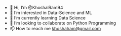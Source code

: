 - 👋 Hi, I’m @KhoshalRam94
- 👀 I’m interested in Data-Science and ML
- 🌱 I’m currently learning Data Science
- 💞️ I’m looking to collaborate on Python Programming
- 📫 How to reach me khoshalram@gmail.com

<!---
KhoshalRam94/KhoshalRam94 is a ✨ special ✨ repository because its `README.md` (this file) appears on your GitHub profile.
You can click the Preview link to take a look at your changes.
--->

